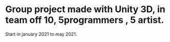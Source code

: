 # Group project made with Unity 3D, in team off 10, 5programmers , 5 artist. 
Start in january 2021 to may 2021. 


